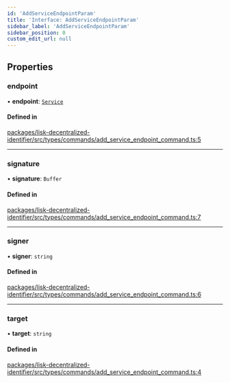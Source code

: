 ```yaml
---
id: 'AddServiceEndpointParam'
title: 'Interface: AddServiceEndpointParam'
sidebar_label: 'AddServiceEndpointParam'
sidebar_position: 0
custom_edit_url: null
---
```


## Properties

### endpoint

• **endpoint**: [`Service`](Service.md)

#### Defined in

[packages/lisk-decentralized-identifier/src/types/commands/add_service_endpoint_command.ts:5](https://github.com/aldhosutra/lisk-did/blob/e1cde64/packages/lisk-decentralized-identifier/src/types/commands/add_service_endpoint_command.ts#L5)

---

### signature

• **signature**: `Buffer`

#### Defined in

[packages/lisk-decentralized-identifier/src/types/commands/add_service_endpoint_command.ts:7](https://github.com/aldhosutra/lisk-did/blob/e1cde64/packages/lisk-decentralized-identifier/src/types/commands/add_service_endpoint_command.ts#L7)

---

### signer

• **signer**: `string`

#### Defined in

[packages/lisk-decentralized-identifier/src/types/commands/add_service_endpoint_command.ts:6](https://github.com/aldhosutra/lisk-did/blob/e1cde64/packages/lisk-decentralized-identifier/src/types/commands/add_service_endpoint_command.ts#L6)

---

### target

• **target**: `string`

#### Defined in

[packages/lisk-decentralized-identifier/src/types/commands/add_service_endpoint_command.ts:4](https://github.com/aldhosutra/lisk-did/blob/e1cde64/packages/lisk-decentralized-identifier/src/types/commands/add_service_endpoint_command.ts#L4)
